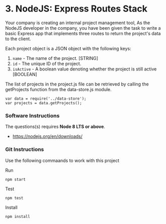 # 3. NodeJS: Express Routes Stack

Your company is creating an internal project management tool, As the NodeJS developer in the company, you have been given the task to write a basic Express app that implements three routes to return the project's data to the client.

Each project object is a JSON object with the following keys:

1. `name` - The name of the project. [STRING]
2. `id` - The unique ID of the project.
3. `isActive` - A boolean value denoting whether the project is still active [BOOLEAN]

The list of projects in the project.js file can be retrieved by calling the getProjects function from the data-store.js module.

```
var data = require('../data-store');
var projects = data.getProjects();
```

### **Software Instructions**

The questions(s) requires **Node 8 LTS or above**.

- https://nodejs.org/en/downloads/

### **Git Instructions**

Use the following commaands to work with this project

Run

```
npm start
```

Test

```
npm test
```

Install

```
npm install
```
